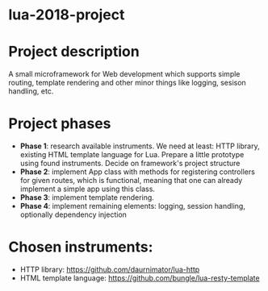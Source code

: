 # lua-2018-project
# Project description
A small microframework for Web development which supports simple routing, template rendering and other minor things like logging, sesison handling, etc.

# Project phases
- **Phase 1**: research available instruments. We need at least: HTTP library, existing HTML template language for Lua. Prepare a little prototype using found instruments. Decide on framework's project structure
- **Phase 2**: implement App class with methods for registering controllers for given routes, which is functional, meaning that one can already implement a simple app using this class.
- **Phase 3**: implement template rendering.
- **Phase 4**: implement remaining elements: logging, session handling, optionally dependency injection

# Chosen instruments:
- HTTP library: https://github.com/daurnimator/lua-http
- HTML template language: https://github.com/bungle/lua-resty-template

